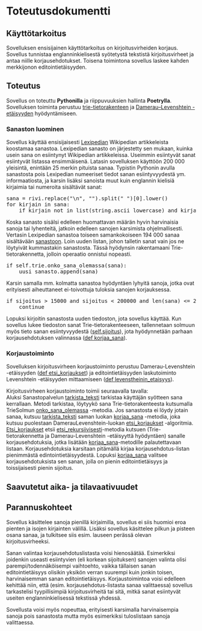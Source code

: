 # Toteutusdokumentti

## Käyttötarkoitus

Sovelluksen ensisijainen käyttötarkoitus on kirjoitusvirheiden korjaus. Sovellus tunnistaa englanninkielisestä syötetystä tekstistä kirjoitusvirheet ja antaa niille korjausehdotukset. Toisena toimintona sovellus laskee kahden merkkijonon editointietäisyyden.

## Toteutus

Sovellus on toteuttu **Pythonilla** ja riippuvuuksien hallinta **Poetrylla**. Sovelluksen toiminta perustuu [trie-tietorakenteen](https://en.wikipedia.org/wiki/Trie) ja [Damerau–Levenshtein -etäisyyden](https://en.wikipedia.org/wiki/Damerau%E2%80%93Levenshtein_distance) hyödyntämiseen. 

### Sanaston luominen

Sovellus käyttää ensisijaisesti [Lexipedian](https://en.lexipedia.org/) Wikipedian artikkeleista koostamaa sanastoa. Lexipedian sanasto on järjestetty sen mukaan, kuinka usein sana on esiintynyt Wikipedian artikkeleissa. Useimmin esiintyvät sanat esiintyvät listassa ensimmäisenä. Latasin sovelluksen käyttöön 200 000 yleisintä, enintään 25 merkin pituista sanaa. Typistin Pythonin avulla sanastosta pois Lexipedian numeeriset tiedot sanan esiintyvyydestä ym. informaatiosta, ja karsin lisäksi sanoista muut kuin englannin kielisiä kirjaimia tai numeroita sisältävät sanat:  
<pre>
sana = rivi.replace("\n", "").split(" ")[0].lower()  
for kirjain in sana: 
    if kirjain not in list(string.ascii_lowercase) and kirjain not in list(string.digits) and kirjain not in  ["'", "-"]:
</pre>

Koska sanasto sisälsi edelleen huomattavan määrän hyvin harvinaisia sanoja tai lyhenteitä, jatkoin edelleen sanojen karsimista ohjelmallisesti. Vertasin Lexipedian sanastoa toiseen samankokoiseen 194 000 sanaa sisältävään [sanastoon](http://www.gwicks.net/dictionaries.htm). Loin uuden listan, johon talletin sanat vain jos ne löytyivät kummastakin sanastosta. Tässä hyödynsin rakentamaani Trie-tietorakennetta, jolloin operaatio onnistui nopeasti.
<pre>
if self.trie.onko_sana_olemassa(sana):
    uusi_sanasto.append(sana)
</pre>

Karsin samalla mm. kolmatta sanastoa hyödyntäen lyhyitä sanoja, jotka ovat erityisesti aiheuttaneet ei-toivottuja tuloksia sanojen korjauksessa.
<pre>
if sijoitus > 15000 and sijoitus < 200000 and len(sana) <= 2:
    continue
</pre>

Lopuksi kirjoitin sanastosta uuden tiedoston, jota sovellus käyttää. Kun sovellus lukee tiedoston sanat Trie-tietorakenteeseen, tallennetaan solmuun myös tieto sanan esiintyvyydestä ([self.sijoitus](/src/datastructures/trie.py)), jota hyödynnetään parhaan korjausehdotuksen valinnassa ([def korjaa_sana](/src/services/vocabulary_service.py)).

### Korjaustoiminto

Sovelluksen kirjoitusvirheen korjaustoiminto perustuu Damerau-Levenshtein -etäisyyden ([def etsi_korjaukset](/src/services/damerau_levenshtein.py)) ja editointietäisyyden laskutoiminto Levenshtein -etäisyyden mittaamiseen ([def levenstheinin_etaisyys](/src/services/damerau_levenshtein.py)). 

Kirjoitusvirheen korjaustoiminto toimii seuraavalla tavalla:  
Aluksi Sanastopalvelun [tarkista_teksti](/src/services/vocabulary_service.py) tarkistaa käyttäjän syötteen sana kerrallaan. Metodi tarkistaa, löytyykö sana Trie-tietorakenteesta kutsumalla TrieSolmun [onko_sana_olemassa](/src/datastructures/trie.py) -metodia. Jos sanastosta ei löydy jotain sanaa, kutsuu [tarkista_teksti](/src/services/vocabulary_service.py) saman luokan [korjaa_sana](/src/services/vocabulary_service.py) -metodia, joka kutsuu puolestaan DamerauLevenshtein-luokan [etsi_korjaukset](/src/services/damerau_levenshtein.py) -algoritmia. [Etsi_korjaukset](/src/services/damerau_levenshtein.py) etsii [etsi_rekursiivisesti](/src/services/damerau_levenshtein.py)-metodia kutsuen (Trie-tietorakennetta ja Damerau-Levenshtein -etäisyyttä hyödyntäen) sanalle korjausehdotuksia, jotka lisätään [korjaa_sana](/src/services/vocabulary_service.py)-metodille palautettavaan listaan. Korjausehdotuksia karsitaan pitämällä kirjaa korjausehdotus-listan pienimmästä edintointietäisyydestä. Lopuksi [korjaa_sana](/src/services/vocabulary_service.py) valitsee korjausehdotuksista sen sanan, jolla on pienin editointietäisyys ja toissijaisesti pienin sijoitus. 

## Saavutetut aika- ja tilavaativuudet 


## Parannuskohteet

Sovellus käsittelee sanoja pienillä kirjaimilla, sovellus ei siis huomioi eroa pienten ja isojen kirjainten välillä. Lisäksi sovellus käsittelee pilkun ja pisteen osana sanaa, ja tulkitsee siis esim. lauseen perässä olevan kirjoitusvirheeksi.

Sanan valintaa korjausehdotuslistasta voisi hienosäätää. Esimerkiksi joidenkin useasti esiintyvien (eli korkean sijoituksen) sanojen valinta olisi parempi/todennäköisempi vaihtoehto, vaikka tällaisen sanan editointietäisyys olisikin yksikön verran suurempi kuin jonkin toisen, harvinaisemman sanan editointietäisyys. Korjaustoimintoa voisi edelleen kehittää niin, että (esim. korjausehdotus-listasta sanaa valittaessa) sovellus tarkastelisi tyypillisimpiä kirjoitusvirheitä tai sitä, mitkä sanat esiintyvät useiten englanninkielisessä tekstissä yhdessä.

Sovellusta voisi myös nopeuttaa, erityisesti karsimalla harvinaisempia sanoja pois sanastosta mutta myös esimerkiksi tuloslistaan sanoja valittaessa.
